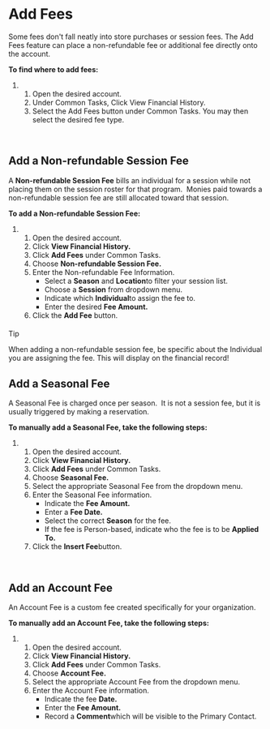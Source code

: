 # Add Fees
Some fees don't fall neatly into store purchases or session fees. The Add Fees feature can place a non-refundable fee or additional fee directly onto the account.


**To find where to add fees:**


1. 1. Open the desired account.
	2. Under Common Tasks, Click View Financial History.
	3. Select the Add Fees button under Common Tasks. You may then select the desired fee type.


 





  
  



## Add a Non-refundable Session Fee


A **Non-refundable Session Fee** bills an individual for a session while not placing them on the session roster for that program.  Monies paid towards a non-refundable session fee are still allocated toward that session. 


**To add a Non-refundable Session Fee:**


1. 1. Open the desired account.
	2. Click **View Financial History.**
	3. Click **Add Fees** under Common Tasks.
	4. Choose **Non-refundable Session Fee.**
	5. Enter the Non-refundable Fee Information.
		* Select a **Season** and **Location**to filter your session list.
		* Choose a **Session** from dropdown menu.
		* Indicate which **Individual**to assign the fee to.
		* Enter the desired **Fee Amount.**
	6. Click the **Add Fee** button.



#### 
 Tip


When adding a non-refundable session fee, be specific about the Individual you are assigning the fee. This will display on the financial record!



## 


## Add a Seasonal Fee


A Seasonal Fee is charged once per season.  It is not a session fee, but it is usually triggered by making a reservation.


**To manually add a Seasonal Fee, take the following steps:**


1. 1. Open the desired account.
	2. Click **View Financial History.**
	3. Click **Add Fees** under Common Tasks.
	4. Choose **Seasonal Fee.**
	5. Select the appropriate Seasonal Fee from the dropdown menu.
	6. Enter the Seasonal Fee information.
		* Indicate the **Fee Amount.**
		* Enter a **Fee Date.**
		* Select the correct **Season** for the fee.
		* If the fee is Person-based, indicate who the fee is to be **Applied To.**
	7. Click the **Insert Fee**button.


 


## Add an Account Fee


An Account Fee is a custom fee created specifically for your organization. 


**To manually add an Account Fee, take the following steps:**


1. 1. Open the desired account.
	2. Click **View Financial History.**
	3. Click **Add Fees** under Common Tasks.
	4. Choose **Account Fee.**
	5. Select the appropriate Account Fee from the dropdown menu.
	6. Enter the Account Fee information.
		* Indicate the fee **Date.**
		* Enter the **Fee Amount.**
		* Record a **Comment**which will be visible to the Primary Contact.
